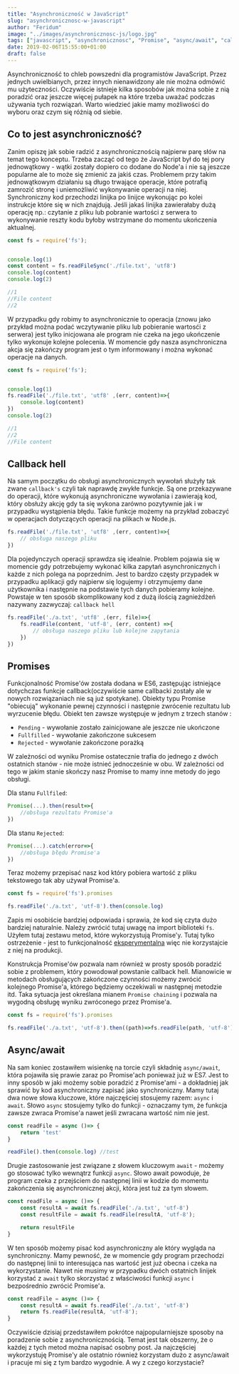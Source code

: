 ```yaml
---
title: "Asynchroniczność w JavaScript"
slug: "asynchronicznosc-w-javascript"
author: "Feridum"
image: "../images/asynchronicznosc-js/logo.jpg"
tags: ["javascript", "asynchronicznosc", "Promise", "async/await", "callback"]
date: 2019-02-06T15:55:00+01:00
draft: false
---
```


Asynchroniczność to chleb powszedni dla programistów JavaScript. Przez jednych uwielbianych, przez innych nienawidzony ale nie można odmówić mu użyteczności. Oczywiście istnieje kilka sposobów jak można sobie z nią poradzić oraz jeszcze więcej pułapek na które trzeba uważać podczas używania tych rozwiązań. Warto wiedzieć jakie mamy możliwości do wyboru oraz czym się różnią od siebie.
<!--more-->

## Co to jest asynchroniczność?

Zanim opiszę jak sobie radzić z asynchronicznością najpierw parę słów na temat tego konceptu. Trzeba zacząć od tego że JavaScript był do tej pory jednowątkowy - wątki zostały dopiero co dodane do Node'a i nie są jeszcze popularne ale to może się zmienić za jakiś czas. Problemem przy takim jednowątkowym działaniu są długo trwające operacje, które potrafią zamrozić stronę i uniemożliwić wykonywanie operacji na niej. Synchroniczny kod przechodzi linijka po linijce wykonując po kolei instrukcje które się w nich znajdują. Jeśli jakaś linijka zawierałaby dużą operację np.: czytanie z pliku lub pobranie wartości z serwera to wykonywanie reszty kodu byłoby wstrzymane do momentu ukończenia aktualnej.  

```js
const fs = require('fs');


console.log(1)
const content = fs.readFileSync('./file.txt', 'utf8')
console.log(content)
console.log(2)

//1
//File content
//2

```

W przypadku gdy robimy to asynchronicznie to operacja (znowu jako przykład można podać wczytywanie pliku lub pobieranie wartosći z serwera) jest tylko inicjowana ale program nie czeka na jego ukończenie tylko wykonuje kolejne polecenia. W momencie gdy nasza asynchroniczna akcja się zakończy program jest o tym informowany i można wykonać operacje na danych.

```js
const fs = require('fs');


console.log(1)
fs.readFile('./file.txt', 'utf8' ,(err, content)=>{
    console.log(content)
})
console.log(2)

//1
//2
//File content
```

## Callback hell

Na samym początku do obsługi asynchronicznych wywołań służyły tak zwane `callback's` czyli tak naprawdę zwykłe funkcje. Są one przekazywane do operacji, które wykonują asynchroniczne wywołania i zawierają kod, który obsłuży akcję gdy ta się wykona zarówno pozytywnie jak i w przypadku wystąpienia błędu. Takie funkcje możemy na przykład zobaczyć w operacjach dotyczących operacji na plikach w Node.js.

```js
fs.readFile('./file.txt', 'utf8' ,(err, content)=>{
    // obsługa naszego pliku
})
```

Dla pojedynczych operacji sprawdza się idealnie. Problem pojawia się w momencie gdy potrzebujemy wykonać kilka zapytań asynchronicznych i każde z nich polega na poprzednim. Jest to bardzo częsty przypadek w przypadku aplikacji gdy najpierw się logujemy i otrzymujemy dane użytkownika i następnie na podstawie tych danych pobieramy kolejne. Powstaje w ten sposób skomplikowany kod z dużą ilością zagnieżdżeń nazywany zazwyczaj: `callback hell`

```js
fs.readFile('./a.txt', 'utf8' ,(err, file)=>{
    fs.readFile(content, 'utf-8', (err, content) =>{
        // obsługa naszego pliku lub kolejne zapytania
    })
})
```

## Promises
Funkcjonalność Promise'ów została dodana w ES6, zastępując istniejące dotychczas funkcje callback(oczywiście same callbacki zostały ale w nowych rozwiązaniach nie są już spotykane). Obiekty typu Promise "obiecują" wykonanie pewnej czynności i następnie zwrócenie rezultatu lub wyrzucenie błędu. Obiekt ten zawsze występuje w jednym z trzech stanów : 

- `Pending` - wywołanie zostało zainicjowane ale jeszcze nie ukończone
- `Fullfilled` - wywołanie zakończone sukcesem
- `Rejected` - wywołanie zakończone porażką

W zależności od wyniku Promise ostatecznie trafia do jednego z dwóch ostatnich stanów - nie może istnieć jednocześnie w obu. W zależności od tego w jakim stanie skończy nasz Promise to mamy inne metody do jego obsługi.

Dla stanu `Fullfiled`:

```js
Promise(...).then(result=>{
    //obsługa rezultatu Promise'a
})

``` 

Dla stanu `Rejected`: 

```js
Promise(...).catch(error=>{
    //obsługa błędu Promise'a
})
```

Teraz możemy przepisać nasz kod który pobiera wartość z pliku tekstowego tak aby używał Promise'a. 

```js
const fs = require('fs').promises

fs.readFile('./a.txt', 'utf-8').then(console.log)

```

Zapis mi osobiście bardziej odpowiada i sprawia, że kod się czyta dużo bardziej naturalnie. Należy zwrócić tutaj uwagę na import biblioteki `fs`. Użyłem tutaj zestawu metod, które wykorzystują Promise'y. Tutaj tylko ostrzeżenie - jest to funkcjonalność [eksperymentalna](https://nodejs.org/dist/latest-v10.x/docs/api/fs.html#fs_fs_promises_api) więc nie korzystajcie z niej na produkcji.

Konstrukcja Promise'ów pozwala nam również w prosty sposób poradzić sobie z problemem, który powodował powstanie callback hell. Mianowicie w metodach obsługujących zakończone czynności możemy zwrócić kolejnego Promise'a, którego będziemy oczekiwali w następnej metodzie itd. Taka sytuacja jest określana mianem `Promise chaining` i pozwala na wygodną obsługę wyniku zwróconego przez Promise'a.

```js
const fs = require('fs').promises

fs.readFile('./a.txt', 'utf-8').then((path)=>fs.readFile(path, 'utf-8')).then(console.log)

```

## Async/await

Na sam koniec zostawiłem wisienkę na torcie czyli składnię `async/await`, która pojawiła się prawie zaraz po Promise'ach ponieważ już w ES7. Jest to inny sposób w jaki możemy sobie poradzić z Promise'ami - a dokładniej jak sprawić by kod asynchroniczny zapisać jako synchroniczny. Mamy tutaj dwa nowe słowa kluczowe, które najczęściej stosujemy razem: `async` i `await`.  Słowo `async` stosujemy tylko do funkcji - oznaczamy tym, że funkcja zawsze zwraca Promise'a nawet jeśli zwracana wartość nim nie jest. 

```js
const readFile = async ()=> {
    return 'test'
}

readFile().then(console.log) //test
```


Drugie zastosowanie jest związane z słowem kluczowym `await` - możemy go stosować tylko wewnątrz funkcji `async`. 
Słowo await powoduje, że program czeka z przejściem do następnej linii w kodzie do momentu zakończenia się asynchronicznej akcji, która jest tuż za tym słowem.

```js
const readFile = async ()=> {
    const resultA = await fs.readFile('./a.txt', 'utf-8')
    const resultFile = await fs.readFile(resultA, 'utf-8');

    return resultFile
}
```

W ten sposób możemy pisać kod asynchroniczny ale który wygląda na synchroniczny. Mamy pewność, że w momencie gdy program przechodzi do następnej linii to interesująca nas wartość jest już obecna i czeka na wykorzystanie. Nawet nie musimy w przypadku dwóch ostatnich linijek korzystać z `await` tylko skorzystać z właściwości funkcji `async` i bezpośrednio zwrócić Promise'a.

```js
const readFile = async ()=> {
    const resultA = await fs.readFile('./a.txt', 'utf-8')
    return fs.readFile(resultA, 'utf-8');
}
```

Oczywiście dzisiaj przedstawiłem pokrótce najpopularniejsze sposoby na poradzenie sobie z asynchronicznością. Temat jest tak obszerny, że o każdej z tych metod można napisać osobny post. Ja najczęściej wykorzystuję Promise'y ale ostatnio również korzystam dużo z async/await i pracuje mi się z tym bardzo wygodnie. A wy z czego korzystacie? 